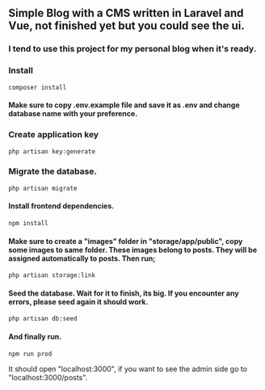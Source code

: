 ## Simple Blog with a CMS written in Laravel and Vue, not finished yet but you could see the ui.

### I tend to use this project for my personal blog when it's ready.

### Install

`composer install`

#### Make sure to copy .env.example file and save it as .env and change database name with your preference.

### Create application key

`php artisan key:generate`

### Migrate the database.

`php artisan migrate`

#### Install frontend dependencies.

`npm install`

#### Make sure to create a "images" folder in "storage/app/public", copy some images to same folder. These images belong to posts. They will be assigned automatically to posts. Then run;

`php artisan storage:link`

#### Seed the database. Wait for it to finish, its big. If you encounter any errors, please seed again it should work.

`php artisan db:seed`

#### And finally run.

`npm run prod`

It should open "localhost:3000", if you want to see the admin side go to "localhost:3000/posts".
